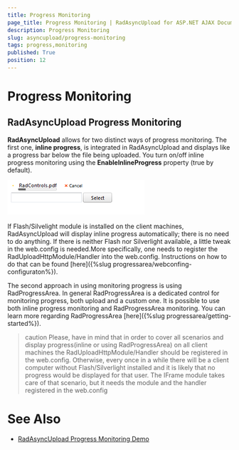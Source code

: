 ```yaml
---
title: Progress Monitoring
page_title: Progress Monitoring | RadAsyncUpload for ASP.NET AJAX Documentation
description: Progress Monitoring
slug: asyncupload/progress-monitoring
tags: progress,monitoring
published: True
position: 12
---
```


# Progress Monitoring



## RadAsyncUpload Progress Monitoring

**RadAsyncUpload** allows for two distinct ways of progress monitoring. The first one, **inline progress**, is integrated in RadAsyncUpload and displays like a progress bar below the file being uploaded. You turn on/off inline progress monitoring using the **EnableInlineProgress** property (true by default).

![Progress Monitoring](images/asyncupload_progressmonitoring.png)

If Flash/Silvelight module is installed on the client machines, RadAsyncUpload will display inline progress automatically; there is no need to do anything. If there is neither Flash nor Silverlight available, a little tweak in the web.config is needed.More specifically, one needs to register the RadUploadHttpModule/Handler into the web.config. Instructions on how to do that can be found [here]({%slug progressarea/webconfing-configuraton%}).

The second approach in using monitoring progress is using RadProgressArea. In general RadProgressArea is a dedicated control for monitoring progress, both upload and a custom one. It is possible to use both inline progress monitoring and RadProgressArea monitoring. You can learn more regarding RadProgressArea [here]({%slug progressarea/getting-started%}).

>caution Please, have in mind that in order to cover all scenarios and display progress(inline or using RadProgressArea) on all client machines the RadUploadHttpModule/Handler should be registered in the web.config. Otherwise, every once in a while there will be a client computer without Flash/Silverlight installed and it is likely that no progress would be displayed for that user. The IFrame module takes care of that scenario, but it needs the module and the handler registered in the web.config
>


# See Also

 * [RadAsyncUpload Progress Monitoring Demo](http://demos.telerik.com/aspnet-ajax/upload/examples/async/monitorprogress/defaultcs.aspx?product=asyncupload)
